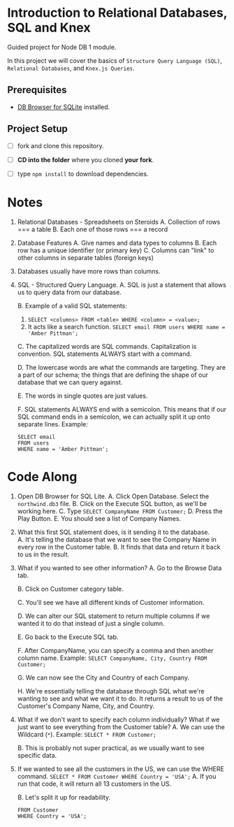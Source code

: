 # Introduction to Relational Databases, SQL and Knex

Guided project for Node DB 1 module.

In this project we will cover the basics of `Structure Query Language (SQL)`, `Relational Databases`, and `Knex.js Queries`.

## Prerequisites

- [DB Browser for SQLite](https://sqlitebrowser.org) installed.

## Project Setup

- [ ] fork and clone this repository.
- [ ] **CD into the folder** where you cloned **your fork**.
- [ ] type `npm install` to download dependencies.


# Notes
1. Relational Databases - Spreadsheets on Steroids
    A. Collection of rows === a table
    B. Each one of those rows === a record
2. Database Features
    A. Give names and data types to columns
    B. Each row has a unique identifier (or primary key)
    C. Columns can "link" to other columns in separate tables (foreign keys)
3. Databases usually have more rows than columns.
4. SQL - Structured Query Language. 
    A. SQL is just a statement that allows us to query data from our database.

    B. Example of a valid SQL statements:
    1. `SELECT <columns> FROM <table> WHERE <column> = <value>;`
    2. It acts like a search function. 
        `SELECT email FROM users WHERE name = 'Amber Pittman';`
    
    C. The capitalized words are SQL commands. Capitalization is convention. SQL statements ALWAYS start with a command. 
    
    D. The lowercase words are what the commands are targeting. They are a part of our schema; the things that are defining the shape of our database that we can query against.
    
    E. The words in single quotes are just values. 
    
    F. SQL statements ALWAYS end with a semicolon. This means that if our SQL command ends in a semicolon, we can actually split it up onto separate lines. Example: 
    ```
    SELECT email 
    FROM users
    WHERE name = 'Amber Pittman';
    ```

# Code Along
1. Open DB Browser for SQL Lite. 
    A. Click Open Database. Select the `northwind.db3` file. 
    B. Click on the Execute SQL button, as we'll be working here. 
    C. Type `SELECT CompanyName FROM Customer;`
    D. Press the Play Button. 
    E. You should see a list of Company Names. 
2. What this first SQL statement does, is it sending it to the database.    
    A. It's telling the database that we want to see the Company Name in every row in the Customer table. 
    B. It finds that data and return it back to us in the result.
3. What if you wanted to see other information?
    A. Go to the Browse Data tab.
    
    B. Click on Customer category table.
    
    C. You'll see we have all different kinds of Customer information.
    
    D. We can alter our SQL statement to return multiple columns if we wanted it to do that instead of just a single column. 
    
    E. Go back to the Execute SQL tab. 
    
    F. After CompanyName, you can specify a comma and then another column name. Example:
    `SELECT CompanyName, City, Country FROM Customer;`
    
    G. We can now see the City and Country of each Company. 

    H. We're essentially telling the database through SQL what we're wanting to see and what we want it to do. It returns a result to us of the Customer's Company Name, City, and Country. 
4. What if we don't want to specify each column individually? What if we just want to see everything from the Customer table? 
    A. We can use the Wildcard (`*`). Example:
    `SELECT * FROM Customer;`
   
    B. This is probably not super practical, as we usually want to see specific data. 
5. If we wanted to see all the customers in the US, we can use the WHERE command. 
    `SELECT * FROM Customer WHERE Country = 'USA';`
    A. If you run that code, it will return all 13 customers in the US.

    B. Let's split it up for readability.
    ```SELECT * 
    FROM Customer 
    WHERE Country = 'USA'; 
    ```
